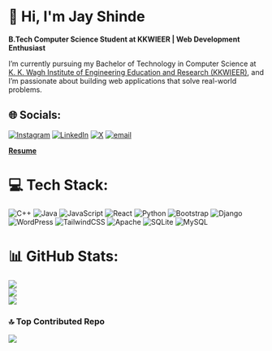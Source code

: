 # 👋 Hi, I'm Jay Shinde

**B.Tech Computer Science Student at KKWIEER | Web Development Enthusiast**

I’m currently pursuing my Bachelor of Technology in Computer Science at [K. K. Wagh Institute of Engineering Education and Research (KKWIEER)](https://www.kkwagh.edu.in/), and I’m passionate about building web applications that solve real-world problems.

## 🌐 Socials:
[![Instagram](https://img.shields.io/badge/Instagram-%23E4405F.svg?logo=Instagram&logoColor=white)](https://instagram.com/jay_shinde__10) [![LinkedIn](https://img.shields.io/badge/LinkedIn-%230077B5.svg?logo=linkedin&logoColor=white)](https://linkedin.com/in/jay-shinde-b5634325a) [![X](https://img.shields.io/badge/X-black.svg?logo=X&logoColor=white)](https://x.com/JayShin755555) [![email](https://img.shields.io/badge/Email-D14836?logo=gmail&logoColor=white)](mailto:jayshinde4554@gmail.com) 

[**Resume**]([https://jayshinde.tiiny.site/](https://drive.google.com/file/d/1o9Z19W2WEIASKKVA3-9lmNoPz9oL9Gue/view?usp=drive_link))

# 💻 Tech Stack:
![C++](https://img.shields.io/badge/c++-%2300599C.svg?style=for-the-badge&logo=c%2B%2B&logoColor=white) ![Java](https://img.shields.io/badge/java-%23ED8B00.svg?style=for-the-badge&logo=openjdk&logoColor=white) ![JavaScript](https://img.shields.io/badge/javascript-%23323330.svg?style=for-the-badge&logo=javascript&logoColor=%23F7DF1E) ![React](https://img.shields.io/badge/react-%2320232a.svg?style=for-the-badge&logo=react&logoColor=%2361DAFB) ![Python](https://img.shields.io/badge/python-3670A0?style=for-the-badge&logo=python&logoColor=ffdd54) ![Bootstrap](https://img.shields.io/badge/bootstrap-%238511FA.svg?style=for-the-badge&logo=bootstrap&logoColor=white) ![Django](https://img.shields.io/badge/django-%23092E20.svg?style=for-the-badge&logo=django&logoColor=white) ![WordPress](https://img.shields.io/badge/WordPress-%23117AC9.svg?style=for-the-badge&logo=WordPress&logoColor=white) ![TailwindCSS](https://img.shields.io/badge/tailwindcss-%2338B2AC.svg?style=for-the-badge&logo=tailwind-css&logoColor=white) ![Apache](https://img.shields.io/badge/apache-%23D42029.svg?style=for-the-badge&logo=apache&logoColor=white) ![SQLite](https://img.shields.io/badge/sqlite-%2307405e.svg?style=for-the-badge&logo=sqlite&logoColor=white) ![MySQL](https://img.shields.io/badge/mysql-4479A1.svg?style=for-the-badge&logo=mysql&logoColor=white)
# 📊 GitHub Stats:
![](https://github-readme-stats.vercel.app/api?username=jayshinde0&theme=dark&hide_border=true&include_all_commits=false&count_private=true)<br/>
![](https://github-readme-streak-stats.herokuapp.com/?user=jayshinde0&theme=dark&hide_border=true)<br/>
![](https://github-readme-stats.vercel.app/api/top-langs/?username=jayshinde0&theme=dark&hide_border=true&include_all_commits=false&count_private=true&layout=compact)

### 🔝 Top Contributed Repo
![](https://github-contributor-stats.vercel.app/api?username=jayshinde0&limit=5&theme=dark&combine_all_yearly_contributions=true)

